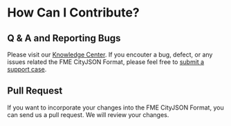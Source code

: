 # How Can I Contribute?

## Q & A and Reporting Bugs

Please visit our [Knowledge Center](https://knowledge.safe.com/index.html). If you encouter a bug, defect, or any issues related the FME CityJSON Format, please feel free to [submit a support case](https://www.safe.com/support/report-a-problem/).

## Pull Request

If you want to incorporate your changes into the FME CityJSON Format, you can send us a pull request. We will review your changes.

